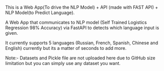 This is a Web App(To drive the NLP Model) + API (made with FAST API) + NLP Model(to Predict Language).

A Web App that communicates to NLP model (Self Trained Logistics Regression 98% Accuracy) via FastAPI to detects which language input is given.

It currently supports 5 languages (Russian, French, Spanish, Chinese and English) currently but its a matter of seconds to add more.

Note:- Datasets and Pickle file are not uploaded here due to GitHub size limitation but you can simply use any dataset you want.
